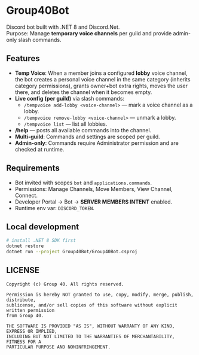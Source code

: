 # Group40Bot

Discord bot built with .NET 8 and Discord.Net.  
Purpose: Manage **temporary voice channels** per guild and provide admin-only slash commands.

## Features
- **Temp Voice**: When a member joins a configured **lobby** voice channel, the bot creates a personal voice channel in the same category (inherits category permissions), grants owner+bot extra rights, moves the user there, and deletes the channel when it becomes empty.
- **Live config (per guild)** via slash commands:
  - `/tempvoice add-lobby <voice-channel>` — mark a voice channel as a lobby.
  - `/tempvoice remove-lobby <voice-channel>` — unmark a lobby.
  - `/tempvoice list` — list all lobbies.
- **/help** — posts all available commands into the channel.
- **Multi-guild**: Commands and settings are scoped per guild.
- **Admin-only**: Commands require Administrator permission and are checked at runtime.

## Requirements
- Bot invited with scopes `bot` and `applications.commands`.
- Permissions: Manage Channels, Move Members, View Channel, Connect.
- Developer Portal → Bot → **SERVER MEMBERS INTENT** enabled.
- Runtime env var: `DISCORD_TOKEN`.

## Local development
```bash
# install .NET 8 SDK first
dotnet restore
dotnet run --project Group40Bot/Group40Bot.csproj
```

## LICENSE
```text
Copyright (c) Group 40. All rights reserved.

Permission is hereby NOT granted to use, copy, modify, merge, publish, distribute,
sublicense, and/or sell copies of this software without explicit written permission
from Group 40.

THE SOFTWARE IS PROVIDED "AS IS", WITHOUT WARRANTY OF ANY KIND, EXPRESS OR IMPLIED,
INCLUDING BUT NOT LIMITED TO THE WARRANTIES OF MERCHANTABILITY, FITNESS FOR A
PARTICULAR PURPOSE AND NONINFRINGEMENT.

